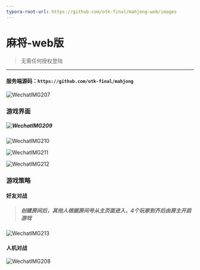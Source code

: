 ```yaml
---
typora-root-url: https://github.com/otk-final/mahjong-web/images
---
```


# 麻将-web版

> 无需任何授权登陆
>
> [^注意]: 不支持浏览器窗口多开

------

#### 服务端源码：`https://github.com/otk-final/mahjong`

![WechatIMG207](/WechatIMG207.png)

### 游戏界面

##### ![WechatIMG209](/WechatIMG209.png)

![WechatIMG210](/WechatIMG210.png)

![WechatIMG211](/WechatIMG211.png)

![WechatIMG212](/WechatIMG212.png)

### 游戏策略

#### 好友对战

> ##### 创建房间后，其他人根据房间号从主页面进入，4个玩家到齐后由房主开启游戏

![WechatIMG213](/WechatIMG213.png)

#### 人机对战

![WechatIMG208](/WechatIMG208.png)
